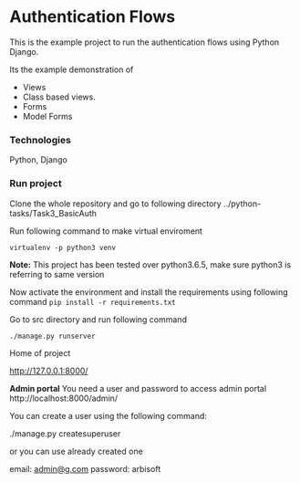 # Authentication Flows

This is the example project to run the authentication flows 
using Python Django.

Its the example demonstration of 
- Views
- Class based views.
- Forms
- Model Forms


### Technologies
Python, Django

### Run project

Clone the whole repository and go to following directory
../python-tasks/Task3_BasicAuth

Run following command to make virtual enviroment

`virtualenv -p python3 venv`

**Note:** This project has been tested over python3.6.5, make sure python3 is referring to same version

Now activate the environment and install the requirements using following command
`pip install -r requirements.txt`

Go to src directory and run following command

`./manage.py runserver` 

Home of project

http://127.0.0.1:8000/

**Admin portal**
You need a user and password to access admin portal http://localhost:8000/admin/

You can create a user using the following command:

./manage.py createsuperuser

or you can use already created one

email: admin@g.com
password: arbisoft
